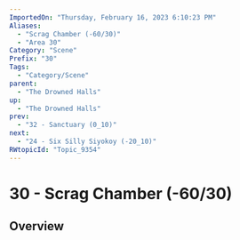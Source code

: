 ```yaml
---
ImportedOn: "Thursday, February 16, 2023 6:10:23 PM"
Aliases:
  - "Scrag Chamber (-60/30)"
  - "Area 30"
Category: "Scene"
Prefix: "30"
Tags:
  - "Category/Scene"
parent:
  - "The Drowned Halls"
up:
  - "The Drowned Halls"
prev:
  - "32 - Sanctuary (0_10)"
next:
  - "24 - Six Silly Siyokoy (-20_10)"
RWtopicId: "Topic_9354"
---
```

# 30 - Scrag Chamber (-60/30)
## Overview
